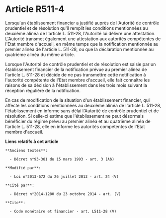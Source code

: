 # Article R511-4

Lorsqu'un établissement financier a justifié auprès de l'Autorité de contrôle prudentiel et de résolution qu'il remplit les
conditions mentionnées au deuxième alinéa de l'article L. 511-28, l'Autorité lui délivre une attestation. L'Autorité transmet
également une attestation aux autorités compétentes de l'Etat membre d'accueil, en même temps que la notification mentionnée
au premier alinéa de l'article L. 511-28, ou que la déclaration mentionnée au quatrième alinéa du même article. 

Lorsque l'Autorité de contrôle prudentiel et de résolution est saisie par un établissement financier de la notification
prévue au premier alinéa de l'article L. 511-28 et décide de ne pas transmettre cette notification à l'autorité compétente de
l'Etat membre d'accueil, elle fait connaître les raisons de sa décision à l'établissement dans les trois mois suivant la
réception régulière de la notification. 

En cas de modification de la situation d'un établissement financier, qui affecte les conditions mentionnées au deuxième
alinéa de l'article L. 511-28, l'établissement en informe sans délai l'Autorité de contrôle prudentiel et de résolution. Si
celle-ci estime que l'établissement ne peut désormais bénéficier du régime prévu au premier alinéa et au quatrième alinéa de
l'article L. 511-28, elle en informe les autorités compétentes de l'Etat membre d'accueil.

**Liens relatifs à cet article**

	**Anciens textes**:

	  - Décret n°93-381 du 15 mars 1993 - art. 3 (Ab)

	**Modifié par**:

	  - Loi n°2013-672 du 26 juillet 2013 - art. 24 (V)

	**Cité par**:

	  - Décret n°2014-1280 du 23 octobre 2014 - art. (V)

	**Cite**:

	  - Code monétaire et financier - art. L511-28 (V)
